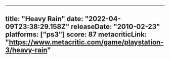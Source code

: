 
---
title: "Heavy Rain"
date: "2022-04-09T23:38:29.158Z"
releaseDate: "2010-02-23"
platforms: ["ps3"]
score: 87
metacriticLink: "https://www.metacritic.com/game/playstation-3/heavy-rain"
---
